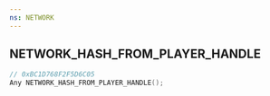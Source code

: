 ```yaml
---
ns: NETWORK
---
```

## NETWORK_HASH_FROM_PLAYER_HANDLE

```c
// 0xBC1D768F2F5D6C05
Any NETWORK_HASH_FROM_PLAYER_HANDLE();
```

